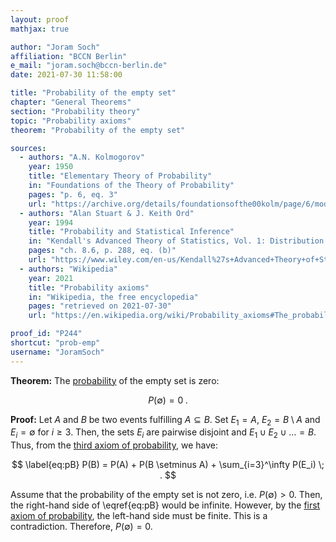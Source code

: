 ```yaml
---
layout: proof
mathjax: true

author: "Joram Soch"
affiliation: "BCCN Berlin"
e_mail: "joram.soch@bccn-berlin.de"
date: 2021-07-30 11:58:00

title: "Probability of the empty set"
chapter: "General Theorems"
section: "Probability theory"
topic: "Probability axioms"
theorem: "Probability of the empty set"

sources:
  - authors: "A.N. Kolmogorov"
    year: 1950
    title: "Elementary Theory of Probability"
    in: "Foundations of the Theory of Probability"
    pages: "p. 6, eq. 3"
    url: "https://archive.org/details/foundationsofthe00kolm/page/6/mode/2up"
  - authors: "Alan Stuart & J. Keith Ord"
    year: 1994
    title: "Probability and Statistical Inference"
    in: "Kendall's Advanced Theory of Statistics, Vol. 1: Distribution Theory"
    pages: "ch. 8.6, p. 288, eq. (b)"
    url: "https://www.wiley.com/en-us/Kendall%27s+Advanced+Theory+of+Statistics%2C+3+Volumes%2C+Set%2C+6th+Edition-p-9780470669549"
  - authors: "Wikipedia"
    year: 2021
    title: "Probability axioms"
    in: "Wikipedia, the free encyclopedia"
    pages: "retrieved on 2021-07-30"
    url: "https://en.wikipedia.org/wiki/Probability_axioms#The_probability_of_the_empty_set"

proof_id: "P244"
shortcut: "prob-emp"
username: "JoramSoch"
---
```



**Theorem:** The [probability](/D/prob) of the empty set is zero:

$$ \label{eq:prob-emp}
P(\emptyset) = 0 \; .
$$


**Proof:** Let $A$ and $B$ be two events fulfilling $A \subseteq B$. Set $E_1 = A$, $E_2 = B \setminus A$ and $E_i = \emptyset$ for $i \geq 3$. Then, the sets $E_i$ are pairwise disjoint and $E_1 \cup E_2 \cup \ldots = B$. Thus, from the [third axiom of probability](/D/prob-ax), we have:

$$ \label{eq:pB}
P(B) = P(A) + P(B \setminus A) + \sum_{i=3}^\infty P(E_i) \; .
$$

Assume that the probability of the empty set is not zero, i.e. $P(\emptyset) > 0$. Then, the right-hand side of \eqref{eq:pB} would be infinite. However, by the [first axiom of probability](/D/prob-ax), the left-hand side must be finite. This is a contradiction. Therefore, $P(\emptyset) = 0$.
